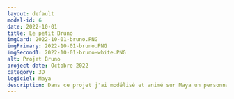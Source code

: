 ```yaml
---
layout: default
modal-id: 6
date: 2022-10-01
title: Le petit Bruno
imgCard: 2022-10-01-bruno.PNG
imgPrimary: 2022-10-01-bruno.PNG
imgSecond1: 2022-10-01-bruno-white.PNG
alt: Projet Bruno
project-date: Octobre 2022
category: 3D
logiciel: Maya
description: Dans ce projet j'ai modélisé et animé sur Maya un personnage pour lui donner une pose dynamique qui correspondait au style de décor que j'avais choisi. Pour rester dans le style de décor que j'avais choisi je n'ai mis qu'une texture noire pour ne rendre visible que la silhouette de mon personnage et ses yeux.
---
```

